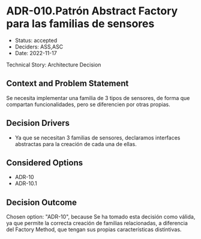 # ADR-010.Patrón Abstract Factory para las familias de sensores

* Status: accepted
* Deciders: ASS,ASC
* Date: 2022-11-17

Technical Story: Architecture Decision

## Context and Problem Statement

Se necesita implementar una familia de 3 tipos de sensores, de forma que compartan funcionalidades, pero se diferencien por otras propias.

## Decision Drivers

* Ya que se necesitan 3 familias de sensores, declaramos interfaces abstractas para la creación de cada una de ellas.

## Considered Options

* ADR-10
* ADR-10.1

## Decision Outcome

Chosen option: "ADR-10", because Se ha tomado esta decisión como válida, ya que permite la correcta creación de familias relacionadas, a diferencia del Factory Method, que tengan sus propias características distintivas.
